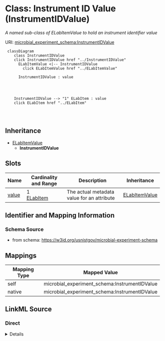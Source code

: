 

# Class: Instrument ID Value (InstrumentIDValue)




_A named sub-class of ELabItemValue to hold an instrument identifier value_







URI: [microbial_experiment_schema:InstrumentIDValue](https://w3id.org/usnistgov/microbial-experiment-schema/InstrumentIDValue)






```mermaid
 classDiagram
    class InstrumentIDValue
    click InstrumentIDValue href "../InstrumentIDValue"
      ELabItemValue <|-- InstrumentIDValue
        click ELabItemValue href "../ELabItemValue"
      
      InstrumentIDValue : value
        
          
    
    
    InstrumentIDValue --> "1" ELabItem : value
    click ELabItem href "../ELabItem"

        
      
```





## Inheritance
* [ELabItemValue](ELabItemValue.md)
    * **InstrumentIDValue**



## Slots

| Name | Cardinality and Range | Description | Inheritance |
| ---  | --- | --- | --- |
| [value](value.md) | 1 <br/> [ELabItem](ELabItem.md) | The actual metadata value for an attribute | [ELabItemValue](ELabItemValue.md) |









## Identifier and Mapping Information







### Schema Source


* from schema: https://w3id.org/usnistgov/microbial-experiment-schema




## Mappings

| Mapping Type | Mapped Value |
| ---  | ---  |
| self | microbial_experiment_schema:InstrumentIDValue |
| native | microbial_experiment_schema:InstrumentIDValue |







## LinkML Source

<!-- TODO: investigate https://stackoverflow.com/questions/37606292/how-to-create-tabbed-code-blocks-in-mkdocs-or-sphinx -->

### Direct

<details>
```yaml
name: InstrumentIDValue
description: A named sub-class of ELabItemValue to hold an instrument identifier value
title: Instrument ID Value
from_schema: https://w3id.org/usnistgov/microbial-experiment-schema
is_a: ELabItemValue

```
</details>

### Induced

<details>
```yaml
name: InstrumentIDValue
description: A named sub-class of ELabItemValue to hold an instrument identifier value
title: Instrument ID Value
from_schema: https://w3id.org/usnistgov/microbial-experiment-schema
is_a: ELabItemValue
attributes:
  value:
    name: value
    description: The actual metadata value for an attribute
    title: value
    from_schema: https://w3id.org/usnistgov/microbial-experiment-schema
    rank: 1000
    alias: value
    owner: InstrumentIDValue
    domain_of:
    - BooleanValue
    - NumberValue
    - StringValue
    - UriValue
    - DateValue
    - ArrayValue
    - ELabItemValue
    - FCInjectionModeValue
    - IncubationAtmosphereValue
    range: ELabItem
    required: true
    inlined: true

```
</details>